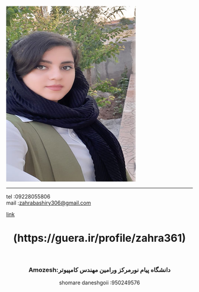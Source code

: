 <img src="https://github.com/zahrabashiry/zahrabashiry.github.io/blob/master/avatar-01%20(2).png?raw=true">

---
tel  :09228055806 <br/>
mail :zahrabashiry306@gmail.com <br/>

<a href="#p1">link</a>
<center id="p1"><h1>(https://guera.ir/profile/zahra361)</h1>
 <br/>


### Amozesh:دانشگاه پیام نورمرکز ورامین مهندس کامپیوتر
shomare daneshgoii :950249576

